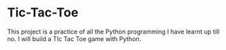 # Tic-Tac-Toe
This project is a practice of all the Python programming I have learnt up till no. I will build a TIc Tac Toe game with Python.